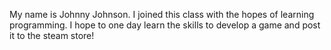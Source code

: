 My name is Johnny Johnson. I joined this class with the hopes of learning programming. I hope to one day learn the skills to develop a game and post it to the steam store!

